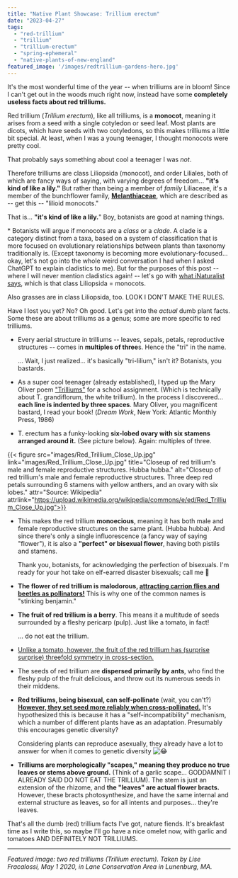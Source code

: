 ```yaml
---
title: "Native Plant Showcase: Trillium erectum"
date: "2023-04-27"
tags: 
  - "red-trillium"
  - "trillium"
  - "trillium-erectum"
  - "spring-ephemeral"
  - "native-plants-of-new-england"
featured_image: '/images/redtrillium-gardens-hero.jpg'
---
```


It's the most wonderful time of the year -- when trilliums are in bloom! Since I can't get out in the woods much right now, instead have some **completely useless facts about red trilliums.**

Red trillium (_Trillium erectum_), like all trilliums, is a **monocot**, meaning it arises from a seed with a single cotyledon or seed leaf. Most plants are dicots, which have seeds with two cotyledons, so this makes trilliums a little bit special. At least, when I was a young teenager, I thought monocots were pretty cool.

That probably says something about cool a teenager I was _not_.

Therefore trilliums are class Liliopsida (monocot), and order Liliales, both of which are fancy ways of saying, with varying degrees of freedom... **"it's kind of like a lily."** But rather than being a member of _family_ Liliaceae, it's a member of the bunchflower family, **[Melanthiaceae](https://en.wikipedia.org/wiki/Melanthiaceae)**, which are described as -- get this -- "lilioid monocots."

That is... **"it's kind of like a lily.**" Boy, botanists are good at naming things.

\* Botanists will argue if monocots are a _class_ or a _clade_. A clade is a category distinct from a taxa, based on a system of classification that is more focused on evolutionary relationships between plants than taxonomy traditionally is. (Except taxonomy is becoming more evolutionary-focused... okay, let's not go into the whole weird conversation I had when I asked ChatGPT to explain cladistics to me). But for the purposes of this post -- where I will never mention cladistics again! -- let's go with [what iNaturalist says](https://www.inaturalist.org/taxa/47163-Liliopsida), which is that class Liliopsida = monocots.

Also grasses are in class Liliopsida, too. LOOK I DON'T MAKE THE RULES.

Have I lost you yet? No? Oh good. Let's get into the _actual_ dumb plant facts. Some these are about trilliums as a genus; some are more specific to red trilliums.

- Every aerial structure in trilliums -- leaves, sepals, petals, reproductive structures -- comes in **multiples of three**s. Hence the "tri" in the name.  
      
    ... Wait, I just realized... it's basically "tri-lilium," isn't it? Botanists, you bastards.  
    

- As a super cool teenager (already established), I typed up the Mary Oliver poem ["Trilliums"](https://estherwrightman.files.wordpress.com/2013/08/trilliums.pdf) for a school assignment. (Which is technically about T. grandiflorum, the white trillium). In the process I discovered... **each line is indented by three spaces**. Mary Oliver, you magnificent bastard, I read your book! (_Dream Work_, New York: Atlantic Monthly Press, 1986)  
    

- T. erectum has a funky-looking **six-lobed ovary with six stamens arranged around it.** (See picture below). Again: multiples of three.

{{< figure src="images/Red_Trillium_Close_Up.jpg" link="images/Red_Trillium_Close_Up.jpg"  title="Closeup of red trillium's male and female reproductive structures. Hubba hubba." alt="Closeup of red trillium's male and female reproductive structures. Three deep red petals surrounding 6 stamens with yellow anthers, and an ovary with six lobes." attr="Source: Wikipedia" attrlink="https://upload.wikimedia.org/wikipedia/commons/e/ed/Red_Trillium_Close_Up.jpg">}}

- This makes the red trillium **monoecious**, meaning it has both male and female reproductive structures on the same plant. (Hubba hubba). And since there's only a single influorescence (a fancy way of saying "flower"), it is also a **"perfect" or bisexual flower**, having both pistils and stamens.  
      
    Thank you, botanists, for acknowledging the perfection of bisexuals. I'm ready for your hot take on elf-earred disaster bisexuals; call me 🤙

- **The flower of red trillium is malodorous, [attracting carrion flies and beetles as pollinators!](https://www.butlerswcd.org/single-post/native-plant-terrific-trilliums)** This is why one of the common names is "stinking benjamin."

- **The fruit of red trillium is a berry**. This means it a multitude of seeds surrounded by a fleshy pericarp (pulp). Just like a tomato, in fact!  
      
    ... do not eat the trillium.  
    

- [Unlike a tomato, however, the fruit of the red trillium has (surprise surprise) threefold symmetry in cross-section.](https://www.natureinstitute.org/article/reinout-amons/purple-trillium-trillium-erectum)  
    

- The seeds of red trillium are **dispersed primarily by ants**, who find the fleshy pulp of the fruit delicious, and throw out its numerous seeds in their middens.

- **Red trilliums, being bisexual, can self-pollinate** (wait, you can't?) **[However, they set seed more reliably when cross-pollinated.](https://academic.oup.com/aob/article/88/5/829/2587160)** It's hypothesized this is because it has a "self-incompatibility" mechanism, which a number of different plants have as an adaptation. Presumably this encourages genetic diversity?  
      
    Considering plants can reproduce asexually, they already have a lot to answer for when it comes to genetic diversity ![😂](images/1f602.png)

- **Trilliums are morphologically "scapes," meaning they produce no true leaves or stems above ground.** (Think of a garlic scape... GODDAMNIT I ALREADY SAID DO NOT EAT THE TRILLIUM). The stem is just an extension of the rhizome, and **the "leaves" are actual flower bracts.** However, these bracts photosynthesize, and have the same internal and external structure as leaves, so for all intents and purposes... they're leaves.

That's all the dumb (red) trillium facts I've got, nature fiends. It's breakfast time as I write this, so maybe I'll go have a nice omelet now, with garlic and tomatoes AND DEFINITELY NOT TRILLIUMS.

* * *

_Featured image: two red trilliums (Trillium erectum). Taken by Lise Fracalossi, May 1 2020, in Lane Conservation Area in Lunenburg, MA._
